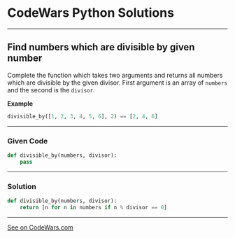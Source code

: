# CodeWars Python Solutions

---

## Find numbers which are divisible by given number

Complete the function which takes two arguments and returns all numbers which are divisible by the given divisor. First argument is an array of `numbers` and the second is the `divisor`.


**Example**

```python
divisible_by([1, 2, 3, 4, 5, 6], 2) == [2, 4, 6]
```

---

### Given Code


```python
def divisible_by(numbers, divisor):
    pass
```

---

### Solution


```python
def divisible_by(numbers, divisor):
    return [n for n in numbers if n % divisor == 0]
```


---


[See on CodeWars.com](https://www.codewars.com/kata/55edaba99da3a9c84000003b/)
